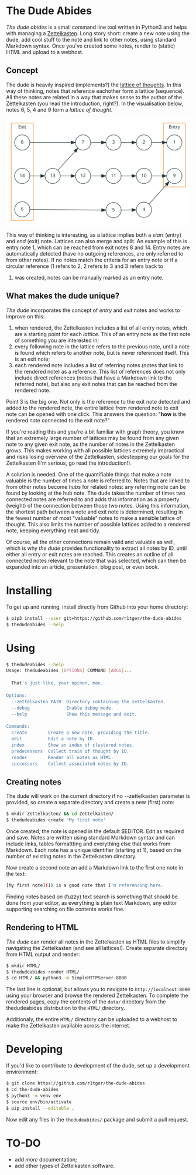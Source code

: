 # The Dude Abides

*The dude abides* is a small command line tool written in Python3 and helps
with managing a [Zettelkasten](https://zettelkasten.de/introduction/). Long
story short: create a new note using the dude, add cool stuff to the note and
link to other notes, using standard Markdown syntax. Once you've created some
notes, render to (static) HTML and upload to a webhost.

## Concept

The dude is heavily inspired (implements?) the [lattice of
thoughts](https://zettelkasten.de/posts/lattice-of-thoughts/). In this way of
thinking, notes that reference eachother form a lattice (sequence). All these
notes are related in a way that makes sense to the author of the Zettelkasten
(you read the introduction, right?). In the visualisation below, notes 6, 5, 4
and 9 form a *lattice of thought*.

![Lattice of thoughts](https://raw.githubusercontent.com/r1tger/the-dude-abides/master/doc/relations-20200919.svg)

This way of thinking is interesting, as a lattice implies both a *start*
(entry) and *end* (exit) note. Lattices can also merge and split. An example of
this is entry note 1, which can be reached from exit notes 8 and 14. Entry
notes are automatically detected (have no outgoing references, are only
referred to from other notes). If no notes match the criteria for an entry note
or if a circular reference (1 refers to 2, 2 refers to 3 and 3 refers back to
1) was created, notes can be manually marked as an entry note.

## What makes the dude unique?

*The dude* incorporates the concept of *entry* and *exit* notes and works to
improve on this:

1. when rendered, the Zettelkasten includes a list of all entry notes, which
   are a starting point for each *lattice*. This of an entry note as the first
   note of something you are interested in;
2. every following note in the lattice refers to the previous note, until a
   note is found which refers to another note, but is never referenced itself.
   This is an exit note;
3. each rendered note includes a list of referring notes (notes that link to
   the rendered note) as a reference. This list of references does not only
   include direct references (notes that have a Markdown link to the referred
   note), but also any exit notes that can be reached from the rendered note.

Point 3 is the big one. Not only is the reference to the exit note detected and
added to the rendered note, the entire lattice from rendered note to exit note
can be opened with one click. This answers the question: "**how** is the
rendered note connected to the exit note?"

If you're reading this and you're a bit familiar with graph theory, you know
that an extremely large number of lattices may be found from any given note to
any given exit note, as the number of notes in the Zettelkasten grows. This
makes working with all possible lattices extremely impractical and risks losing
overview of the Zettelkasten, sidestepping our goals for the Zettelkasten (I'm
serious, go read the introduction!).

A solution is needed. One of the quantifiable things that make a note valuable
is the number of times a note is referred to. Notes that are linked to from
other notes become *hubs* for related notes: any referring note can be found by
looking at the hub note. The dude takes the number of times two connected notes
are referred to and adds this information as a property (weight) of the
connection between those two notes. Using this information, the shortest path
between a note and exit note is determined, resulting in the fewest number of
most "valuable" notes to make a sensible lattice of thought. This also limits
the number of possible lattices added to a rendered note, keeping everything
neat and tidy.

Of course, all the other connections remain valid and valuable as well, which
is why *the dude* provides functionality to extract all notes by ID, until
either all entry or exit notes are reached. This creates an outline of all
connected notes relevant to the note that was selected, which can then be
expanded into an article, presentation, blog post, or even book.

# Installing

To get up and running, install directly from Github into your home directory:

```bash
$ pip3 install --user git+https://github.com/r1tger/the-dude-abides
$ thedudeabides --help
```

# Using

```bash
$ thedudeabides --help
Usage: thedudeabides [OPTIONS] COMMAND [ARGS]...

  That's just like, your opinon, man.

Options:
  --zettelkasten PATH  Directory containing the zettelkasten.
  --debug              Enable debug mode.
  --help               Show this message and exit.

Commands:
  create        Create a new note, providing the title.
  edit          Edit a note by ID.
  index         Show an index of clustered notes.
  predecessors  Collect train of thought by ID.
  render        Render all notes as HTML.
  successors    Collect associated notes by ID.
```

## Creating notes

The dude will work on the current directory if no --zettelkasten parameter is
provided, so create a separate directory and create a new (first) note:

```bash
$ mkdir Zettelkasten/ && cd Zettelkasten/
$ thedudeabides create 'My first note'
```

Once created, the note is opened in the default $EDITOR. Edit as required and
save. Notes are written using standard Markdown syntax and can include links,
tables formattting and everything else that works from Markdown. Each note has
a unique identifier (starting at 1), based on the number of existing notes in
the Zettelkasten directory.

Now create a second note an add a Markdown link to the first one note in the
text:

```bash
[My first note](1) is a good note that I'm referencing here.
```

Finding notes based on (fuzzy) text search is something that should be done
from your editor, as everything is plain text Markdown, any editor supporting
searching on file contents works fine.

## Rendering to HTML

*The dude* can render all notes in the Zettelkasten as HTML files to simplify
navigating the Zettelkasten (and see all lattices!). Create separate directory
from HTML output and render:

```bash
$ mkdir HTML/
$ thedudeabides render HTML/
$ cd HTML/ && python3 -m SimpleHTTPServer 8080
```

The last line is optional, but allows you to navigate to
`http://localhost:8080` using your browser and browse the rendered
Zettelkasten. To complete the rendered pages, copy the contents of the `data/`
directory from the thedudeabides distribution to the `HTML/` directory.

Additionaly, the entire `HTML/` directory can be uploaded to a webhost to make
the Zettelkasten available across the internet.

# Developing

If you'd like to contribute to development of the dude, set up a development
environment:

```bash
$ git clone https://github.com/r1tger/the-dude-abides
$ cd the-dude-abides
$ python3 -m venv env
$ source env/bin/activate
$ pip install --editable .
```

Now edit any files in the ```thedudeabides/``` package and submit a pull
request.

# TO-DO

* add *more* documentation;
* add other types of Zettelkasten software.
